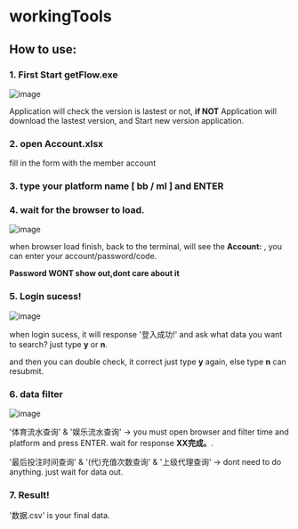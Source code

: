 # workingTools


## How to use:
### 1. First Start getFlow.exe
![image](https://user-images.githubusercontent.com/105668107/170881512-fde30837-a835-4008-957a-d9dedf164975.png)

Application will check the version is lastest or not,
**if NOT** Application will download the lastest version, and Start new version application.

### 2. open Account.xlsx
fill in the form with the member account

### 3. type your platform name [ **bb** / **ml** ] and ENTER

### 4. wait for the browser to load.
  ![image](https://user-images.githubusercontent.com/105668107/170882347-b82afc3e-a08b-45ed-9dbb-e1686c87d774.png)

  when browser load finish, back to the terminal, will see the **Account:** , you can enter your account/password/code.

  **Password WONT show out,dont care about it**


### 5. Login sucess!
  ![image](https://user-images.githubusercontent.com/105668107/170882585-a32cf936-0349-4dd8-811d-d612f0d95ace.png)

  when login sucess, it will response '登入成功!' and ask what data you want to search?
  just type **y** or **n**. 
  
  and then you can double check, it correct just type **y** again, else type **n** can resubmit.

### 6. data filter
![image](https://user-images.githubusercontent.com/105668107/170883318-961c322c-58f1-413a-aa1c-4f7b7b10ec25.png)

  '体育流水查询' & '娱乐流水查询' -> you must open browser and filter time and platform and press ENTER. wait for response **XX完成。**.
  
  '最后投注时间查询' & '(代)充值次数查询' & '上级代理查询' -> dont need to do anything. just wait for data out.

### 7. Result!
   '数据.csv' is your final data.


